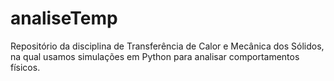 # analiseTemp

Repositório da disciplina de Transferência de Calor e Mecânica dos Sólidos, na qual usamos simulações em Python para analisar comportamentos físicos.
